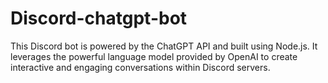 # Discord-chatgpt-bot
This Discord bot is powered by the ChatGPT API and built using Node.js. It leverages the powerful language model provided by OpenAI to create interactive and engaging conversations within Discord servers.
